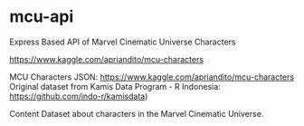 # mcu-api
Express Based API of Marvel Cinematic Universe Characters

https://www.kaggle.com/apriandito/mcu-characters

MCU Characters JSON: https://www.kaggle.com/apriandito/mcu-characters
Original dataset from Kamis Data Program - R Indonesia: https://github.com/indo-r/kamisdata)

Content
Dataset about characters in the Marvel Cinematic Universe.
